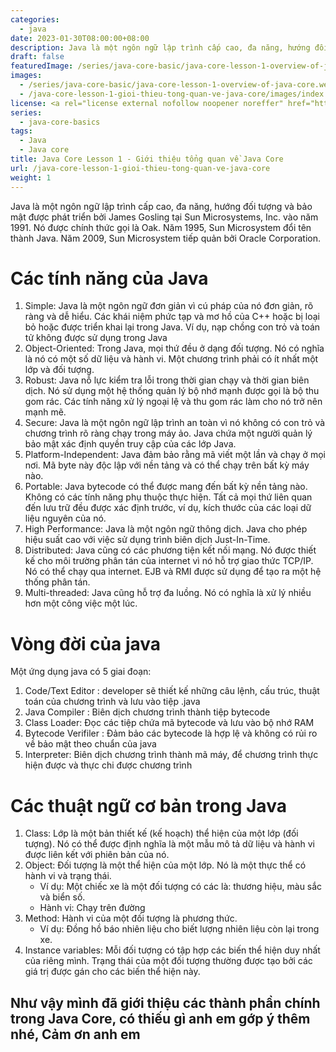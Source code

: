 ```yaml
---
categories:
  - java
date: 2023-01-30T08:00:00+08:00
description: Java là một ngôn ngữ lập trình cấp cao, đa năng, hướng đối tượng và bảo mật được phát triển bởi James Gosling tại Sun Microsystems, Inc. vào năm 1991. Nó được chính thức gọi là Oak. Năm 1995, Sun Microsystem đổi tên thành Java. Năm 2009, Sun Microsystem tiếp quản bởi Oracle Corporation.
draft: false
featuredImage: /series/java-core-basic/java-core-lesson-1-overview-of-java-core.webp
images:
  - /series/java-core-basic/java-core-lesson-1-overview-of-java-core.webp
  - /java-core-lesson-1-gioi-thieu-tong-quan-ve-java-core/images/index.png
license: <a rel="license external nofollow noopener noreffer" href="https://creativecommons.org/licenses/by-nc/4.0/" target="_blank">CC BY-NC 4.0</a>
series:
  - java-core-basics
tags:
  - Java
  - Java core
title: Java Core Lesson 1 - Giới thiệu tổng quan về Java Core
url: /java-core-lesson-1-gioi-thieu-tong-quan-ve-java-core
weight: 1
---
```


Java là một ngôn ngữ lập trình cấp cao, đa năng, hướng đối tượng và bảo mật được phát triển bởi James Gosling tại Sun Microsystems, Inc. vào năm 1991. Nó được chính thức gọi là Oak. Năm 1995, Sun Microsystem đổi tên thành Java. Năm 2009, Sun Microsystem tiếp quản bởi Oracle Corporation.

# Các tính năng của Java

1. Simple: Java là một ngôn ngữ đơn giản vì cú pháp của nó đơn giản, rõ ràng và dễ hiểu. Các khái niệm phức tạp và mơ hồ của C++ hoặc bị loại bỏ hoặc được triển khai lại trong Java. Ví dụ, nạp chồng con trỏ và toán tử không được sử dụng trong Java
2. Object-Oriented: Trong Java, mọi thứ đều ở dạng đối tượng. Nó có nghĩa là nó có một số dữ liệu và hành vi. Một chương trình phải có ít nhất một lớp và đối tượng.
3. Robust: Java nỗ lực kiểm tra lỗi trong thời gian chạy và thời gian biên dịch. Nó sử dụng một hệ thống quản lý bộ nhớ mạnh được gọi là bộ thu gom rác. Các tính năng xử lý ngoại lệ và thu gom rác làm cho nó trở nên mạnh mẽ.
4. Secure: Java là một ngôn ngữ lập trình an toàn vì nó không có con trỏ và chương trình rõ ràng chạy trong máy ảo. Java chứa một người quản lý bảo mật xác định quyền truy cập của các lớp Java.
5. Platform-Independent: Java đảm bảo rằng mã viết một lần và chạy ở mọi nơi. Mã byte này độc lập với nền tảng và có thể chạy trên bất kỳ máy nào.
6. Portable: Java bytecode có thể được mang đến bất kỳ nền tảng nào. Không có các tính năng phụ thuộc thực hiện. Tất cả mọi thứ liên quan đến lưu trữ đều được xác định trước, ví dụ, kích thước của các loại dữ liệu nguyên của nó.
7. High Performance: Java là một ngôn ngữ thông dịch. Java cho phép hiệu suất cao với việc sử dụng trình biên dịch Just-In-Time.
8. Distributed: Java cũng có các phương tiện kết nối mạng. Nó được thiết kế cho môi trường phân tán của internet vì nó hỗ trợ giao thức TCP/IP. Nó có thể chạy qua internet. EJB và RMI được sử dụng để tạo ra một hệ thống phân tán.
9. Multi-threaded: Java cũng hỗ trợ đa luồng. Nó có nghĩa là xử lý nhiều hơn một công việc một lúc.

# Vòng đời của java

Một ứng dụng java có 5 giai đoạn:

1. Code/Text Editor : developer sẽ thiết kế những câu lệnh, cấu trúc, thuật toán của chương trình và lưu vào tiệp .java
2. Java Compiler : Biên dịch chương trình thành tiệp bytecode
3. Class Loader: Đọc các tiệp chứa mã bytecode và lưu vào bộ nhớ RAM
4. Bytecode Verifiler : Đảm bảo các bytecode là hợp lệ và không có rủi ro về bảo mật theo chuẩn của java
5. Interpreter: Biên dịch chương trình thành mã máy, để chương trình thực hiện được và thực chi được chương trình

# Các thuật ngữ cơ bản trong Java

1. Class: Lớp là một bản thiết kế (kế hoạch) thể hiện của một lớp (đối tượng). Nó có thể được định nghĩa là một mẫu mô tả dữ liệu và hành vi được liên kết với phiên bản của nó.
2. Object: Đối tượng là một thể hiện của một lớp. Nó là một thực thể có hành vi và trạng thái.
   - Ví dụ: Một chiếc xe là một đối tượng có các là: thương hiệu, màu sắc và biển số.
   - Hành vi: Chạy trên đường
3. Method: Hành vi của một đối tượng là phương thức.
   - Ví dụ: Đồng hồ báo nhiên liệu cho biết lượng nhiên liệu còn lại trong xe.
4. Instance variables: Mỗi đối tượng có tập hợp các biến thể hiện duy nhất của riêng mình. Trạng thái của một đối tượng thường được tạo bởi các giá trị được gán cho các biến thể hiện này.

## Như vậy mình đã giới thiệu các thành phần chính trong Java Core, có thiếu gì anh em gớp ý thêm nhé, Cảm ơn anh em
